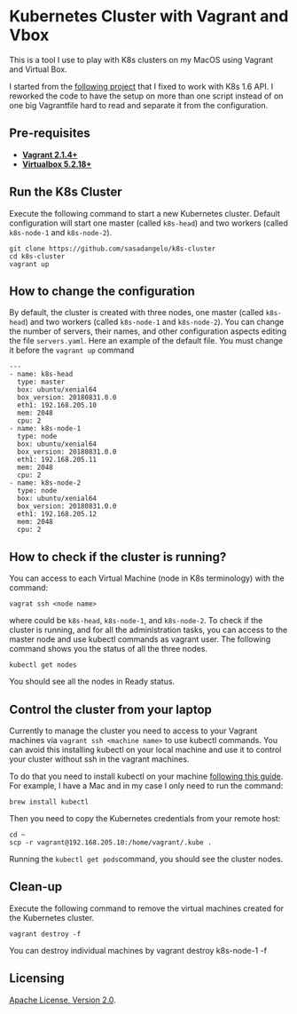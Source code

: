 # Kubernetes Cluster with Vagrant and Vbox

This is a tool I use to play with K8s clusters on my MacOS using Vagrant and Virtual Box. 

I started from the [following project](https://github.com/ecomm-integration-ballerina/kubernetes-cluster/) that I fixed to work with K8s 1.6 API. I reworked the code to have the setup on more than one script instead of on one big Vagrantfile hard to read and separate it from the configuration.

## Pre-requisites

 * **[Vagrant 2.1.4+](https://www.vagrantup.com)**
 * **[Virtualbox 5.2.18+](https://www.virtualbox.org)**
 
## Run the K8s Cluster

Execute the following command to start a new Kubernetes cluster. Default configuration will start one master (called ```k8s-head```) and two workers (called ```k8s-node-1``` and ```k8s-node-2```).

```
git clone https://github.com/sasadangelo/k8s-cluster
cd k8s-cluster
vagrant up
```

## How to change the configuration

By default, the cluster is created with three nodes, one master (called ```k8s-head```) and two workers (called ```k8s-node-1``` and ```k8s-node-2```). You can change the number of servers, their names, and other configuration aspects editing the file ```servers.yaml```. Here an example of the default file. You must change it before the ```vagrant up``` command

```
---
- name: k8s-head
  type: master
  box: ubuntu/xenial64
  box_version: 20180831.0.0
  eth1: 192.168.205.10
  mem: 2048
  cpu: 2
- name: k8s-node-1
  type: node
  box: ubuntu/xenial64
  box_version: 20180831.0.0
  eth1: 192.168.205.11
  mem: 2048
  cpu: 2
- name: k8s-node-2
  type: node
  box: ubuntu/xenial64
  box_version: 20180831.0.0
  eth1: 192.168.205.12
  mem: 2048
  cpu: 2
```

## How to check if the cluster is running?

You can access to each Virtual Machine (node in K8s terminology) with the command:

```
vagrat ssh <node name>
```

where <node name> could be ```k8s-head```, ```k8s-node-1```, and ```k8s-node-2```. To check if the cluster is running, and for all the administration tasks, you can access to the master node and use kubectl commands as vagrant user. The following command shows you the status of all the three nodes.
 
```
kubectl get nodes
```

You should see all the nodes in Ready status.

## Control the cluster from your laptop

Currently to manage the cluster you need to access to your Vagrant machines via ```vagrant ssh <machine name>``` to use kubectl commands. You can avoid this installing kubectl on your local machine and use it to control your cluster without ssh in the vagrant machines.

To do that you need to install kubectl on your machine [following this guide](https://kubernetes.io/docs/tasks/tools/install-kubectl/). For example, I have a Mac and in my case I only need to run the command:

```
brew install kubectl
```

Then you need to copy the Kubernetes credentials from your remote host:

```
cd ~
scp -r vagrant@192.168.205.10:/home/vagrant/.kube .
```

Running the ```kubectl get pods```command, you should see the cluster nodes.

## Clean-up

Execute the following command to remove the virtual machines created for the Kubernetes cluster.

```
vagrant destroy -f
```

You can destroy individual machines by vagrant destroy k8s-node-1 -f

## Licensing

[Apache License, Version 2.0](http://opensource.org/licenses/Apache-2.0).
